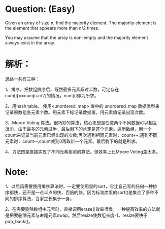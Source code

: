 # Question: (Easy)

Given an array of size n, find the majority element. The majority element is the element that appears more than n/2  times.

You may assume that the array is non-empty and the majority element always exist in the array.

# 解析：

思路一共有三种：

1、排序。把数组排序后，既然最多元素超过半数，可定存在num[i]==num[i+n/2]的情况，num[i]即为所求。

2、用hash table。 使用<unordered_map> 库中的 unordered_map 数据类型来记录原数组各元素个数。用元素下标记录数据值，用元素值记录出现次数。

3、Moore Voting 算法。很巧妙的算法，核心思想是任意两个不同数据可以相互抵消，由于最多的元素过半，最后剩下的肯定是这个元素。遍历数组，用一个count来记录当前元素已经出现的次数;再次遇到相同元素时，count++;遇到不同元素时，count--;count减到0再取新一个元素。最后剩下的就是所求。

4、方法四是直接实现了不同元素相消的算法。但效率上比Moore Voting差太多。

# Note:

1、以后再需要使用排序算法时，一定要使用<algorithm>里的sort，它比自己写的任何一种排序都快，还不是一点半点的快，百倍的快。因为标准库里的sort()是集合了多种不同的排序算法，百家之长集于一身。

2、在需要删除数组中元素时，直接调用erase()效率很慢，一种提高效率的方法就是把要删除元素与末尾元素swap，然后resize使数组长度-1。resize要快于pop_back()。